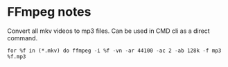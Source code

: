 # FFmpeg notes

Convert all mkv videos to mp3 files. Can be used in CMD cli as a direct command.

`for %f in (*.mkv) do ffmpeg -i %f -vn -ar 44100 -ac 2 -ab 128k -f mp3 %f.mp3`